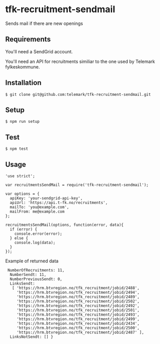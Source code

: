 # tfk-recruitment-sendmail
Sends mail if there are new openings

## Requirements
You'll need a SendGrid account.

You'll need an API for recruitments similiar to the one used by Telemark fylkeskommune.

## Installation
```
$ git clone git@github.com:telemark/tfk-recruitment-sendmail.git
```

## Setup
```
$ npm run setup
```

## Test
```
$ npm test
```

## Usage

```
'use strict';

var recruitmentsSendMail = require('tfk-recruitment-sendmail');

var options = {
  apiKey: 'your-sendgrid-api-key',
  apiUrl: 'https://api.t-fk.no/recruitments',
  mailTo: 'you@example.com',
  mailFrom: me@example.com
};

recruitmentsSendMail(options, function(error, data){
  if (error) {
    console.error(error);
  } else {
    console.log(data);
  }
});
```

Example of returned data

```
 NumberOfRecruitments: 11,
  NumberSendt: 11,
  NumberPreviousSendt: 0,
  LinksSendt: 
   [ 'https://hrm.btvregion.no/tfk_recruitment/jobid/2488',
     'https://hrm.btvregion.no/tfk_recruitment/jobid/2494',
     'https://hrm.btvregion.no/tfk_recruitment/jobid/2489',
     'https://hrm.btvregion.no/tfk_recruitment/jobid/2502',
     'https://hrm.btvregion.no/tfk_recruitment/jobid/2492',
     'https://hrm.btvregion.no/tfk_recruitment/jobid/2501',
     'https://hrm.btvregion.no/tfk_recruitment/jobid/2493',
     'https://hrm.btvregion.no/tfk_recruitment/jobid/2499',
     'https://hrm.btvregion.no/tfk_recruitment/jobid/2434',
     'https://hrm.btvregion.no/tfk_recruitment/jobid/2500',
     'https://hrm.btvregion.no/tfk_recruitment/jobid/2487' ],
  LinksNotSendt: [] }
```

